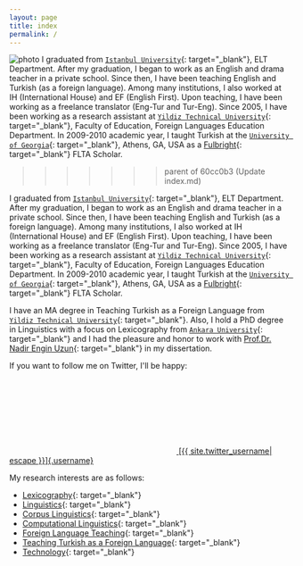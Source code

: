 ```yaml
---
layout: page
title: index
permalink: /
---
```

![photo]
I graduated from [`Istanbul University`](https://www.istanbul.edu.tr/){: target="_blank"}, ELT Department. After my graduation, I began to work as an English and drama teacher in a private school. Since then, I have been teaching English and Turkish (as a foreign language). Among many institutions, I also worked at IH (International House) and EF (English First). Upon teaching, I have been working as a freelance translator (Eng-Tur and Tur-Eng). Since 2005, I have been working as a research assistant at [`Yildiz Technical University`](http://yildiz.edu.tr){: target="_blank"}, Faculty of Education, Foreign Languages Education Department. In 2009-2010 academic year, I taught Turkish at the [`University of Georgia`](https://www.uga.edu){: target="_blank"}, Athens, GA, USA as a [Fulbright](https://fulbright.org.tr/){: target="_blank"} FLTA Scholar.
>>>>>>> parent of 60cc0b3 (Update index.md)

I graduated from [`Istanbul University`](https://www.istanbul.edu.tr/){: target="\_blank"}, ELT Department. After my graduation, I began to work as an English and drama teacher in a private school. Since then, I have been teaching English and Turkish (as a foreign language). Among many institutions, I also worked at IH (International House) and EF (English First). Upon teaching, I have been working as a freelance translator (Eng-Tur and Tur-Eng). Since 2005, I have been working as a research assistant at [`Yildiz Technical University`](http://yildiz.edu.tr){: target="\_blank"}, Faculty of Education, Foreign Languages Education Department. In 2009-2010 academic year, I taught Turkish at the [`University of Georgia`](https://www.uga.edu){: target="\_blank"}, Athens, GA, USA as a [Fulbright](https://fulbright.org.tr/){: target="\_blank"} FLTA Scholar.

I have an MA degree in Teaching Turkish as a Foreign Language from [`Yildiz Technical University`](http://yildiz.edu.tr){: target="\_blank"}. Also, I hold a PhD degree in Linguistics with a focus on Lexicography from [`Ankara University`](https://www.ankara.edu.tr){: target="\_blank"} and I had the pleasure and honor to work with [Prof.Dr. Nadir Engin Uzun](https://www.google.com/search?q=Prof+Dr+Nadir+Engin+Uzun){: target="\_blank"} in my dissertation.

If you want to follow me on Twitter, I'll be happy: <a href="https://www.twitter.com/{{ site.twitter_username| cgi_escape | escape }}"><svg class="svg-icon"><use xlink:href="{{ '/assets/minima-social-icons.svg#twitter' | relative_url }}"></use></svg> [{{ site.twitter_username\| escape }}]{.username}</a>

My research interests are as follows:

-   [Lexicography](https://www.google.com/search?q=lexicography){: target="\_blank"}
-   [Linguistics](https://www.google.com/search?q=linguistics){: target="\_blank"}
-   [Corpus Linguistics](https://www.google.com/search?q=corpus+linguistics){: target="\_blank"}
-   [Computational Linguistics](https://www.google.com/search?q=computational+linguistics){: target="\_blank"}
-   [Foreign Language Teaching](https://www.google.com/search?q=foreign+language+teaching){: target="\_blank"}
-   [Teaching Turkish as a Foreign Language](https://www.google.com/search?q=teaching+turkish+as+a+foreign+language){: target="\_blank"}
-   [Technology](https://www.google.com/search?q=Technology){: target="\_blank"}

[photo]: ../pics/emrah.jpg "Dr. Emrah Özcan"